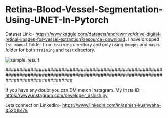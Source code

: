 # Retina-Blood-Vessel-Segmentation-Using-UNET-In-Pytorch
Dataset Link:- https://www.kaggle.com/datasets/andrewmvd/drive-digital-retinal-images-for-vessel-extraction?resource=download. I have dropped `1st_manual` folder from `training` directory and only using `images` and `masks` folder for both `training` and `test` directory.











![sample_result](https://user-images.githubusercontent.com/59412013/214139567-8379fa0a-9b02-412e-add0-600e3a64a5c0.png)














########################################################################################################################################

If you have any doubt you can DM me on Instagram.
My Insta ID:- https://www.instagram.com/developer_ashish.py

Lets connect on LinkedIn:- https://www.linkedin.com/in/ashish-kushwaha-45201b179

